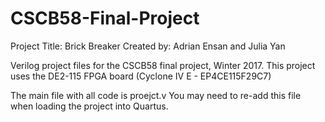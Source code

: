 # CSCB58-Final-Project

Project Title: Brick Breaker
Created by: Adrian Ensan and Julia Yan


Verilog project files for the CSCB58 final project, Winter 2017. This project uses the DE2-115 FPGA board (Cyclone IV E - EP4CE115F29C7)

The main file with all code is proejct.v
You may need to re-add this file when loading the project into Quartus. 
